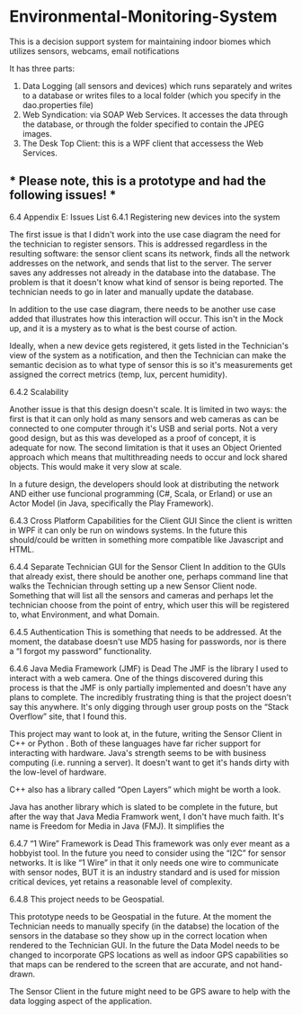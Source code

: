 # Environmental-Monitoring-System #

This is a decision support system for maintaining indoor biomes which utilizes sensors, webcams, email notifications

It has three parts: 

1. Data Logging (all sensors and devices) which runs separately and writes to a database or writes files to a local folder (which you specify in the dao.properties file)
2. Web Syndication: via SOAP Web Services. It accesses the data through the database, or through the folder specified to contain the JPEG images.
3. The Desk Top Client: this is a WPF client that accessess the Web Services. 

## * Please note, this is a prototype and had the following issues! * ##

6.4 Appendix E: Issues List
6.4.1 Registering new devices into the system

The first issue is that I didn't work into the use case diagram the need for the technician to register sensors. This is addressed regardless in the resulting software: the sensor client scans its network, finds all the network addresses on the network, and sends that list to the server. The server saves any addresses not already in the database into the database. The problem is that it doesn't know what kind of sensor is being reported. The technician needs to go in later and manually update the database. 

In addition to the use case diagram, there needs to be another use case added that illustrates how this interaction will occur. This isn't in the Mock up, and it is a mystery as to what is the best course of action. 

Ideally, when a new device gets registered, it gets listed in the Technician's view of the system as a notification, and then the Technician can make the semantic decision as to what type of sensor this is so it's measurements get assigned the correct metrics (temp, lux, percent humidity). 

6.4.2 Scalability

Another issue is that this design doesn't scale. It is limited in two ways: the first is that it can only hold as many sensors and web cameras as can be connected to one computer through it's USB and serial ports. Not a very good design, but as this was developed as a proof of concept, it is adequate for now. The second limitation is that it uses an Object Oriented approach which means that multithreading needs to occur and lock shared objects. This would make it very slow at scale. 

In a future design, the developers should look at distributing the network AND either use funcional programming (C#, Scala, or Erland) or use an Actor Model (in Java, specifically the Play Framework). 

6.4.3 Cross Platform Capabilities for the Client GUI
Since the client is written in WPF it can only be run on windows systems. In the future this should/could be written in something more compatible like Javascript and HTML. 

6.4.4 Separate Technician GUI for the Sensor Client
In addition to the GUIs that already exist, there should be another one, perhaps command line that walks the Technician through setting up a new Sensor Client node. Something that will list all the sensors and cameras and perhaps let the technician choose from the point of entry, which user this will be registered to, what Environment, and what Domain. 

6.4.5 Authentication
This is something that needs to be addressed. At the moment, the database doesn't use MD5 hasing for passwords, nor is there a “I forgot my password” functionality.

6.4.6 Java Media Framework (JMF) is Dead
The JMF is the library I used to interact with a web camera. One of the things discovered during this process is that the JMF is only partially implemented and doesn't have any plans to complete. The incredibly frustrating thing is that the project doesn't say this anywhere. It's only digging through user group posts on the “Stack Overflow” site, that I found this. 

This project may want to look at, in the future, writing the Sensor Client in C++ or Python . Both of these languages have far richer support for interacting with hardware. Java's strength seems to be with business computing (i.e. running a server). It doesn't want to get it's hands dirty with the low-level of hardware. 

C++ also has a library called “Open Layers” which might be worth a look. 

Java has another library which is slated to be complete in the future, but after the way that Java Media Framwork went, I don't have much faith. It's name is Freedom for Media in Java (FMJ). It simplifies the 

6.4.7 “1 Wire” Framework is Dead
This framework was only ever meant as a hobbyist tool. In the future you need to consider using the “I2C” for sensor networks. It is like “1 Wire” in that it only needs one wire to communicate with sensor nodes, BUT it is an industry standard and is used for mission critical devices, yet retains a reasonable level of complexity.

6.4.8 This project needs to be Geospatial. 

This prototype needs to be Geospatial in the future. At the moment the Technician needs to manually specify (in the databse) the  location of the sensors in the database so they show up in the correct location when rendered to the Technician GUI. In the future the Data Model needs to be changed to incorporate GPS locations as well as indoor GPS capabilities so that maps can be rendered to the screen that are accurate, and not hand-drawn. 

The Sensor Client in the future might need to be GPS aware to help with the data logging aspect of the application. 
